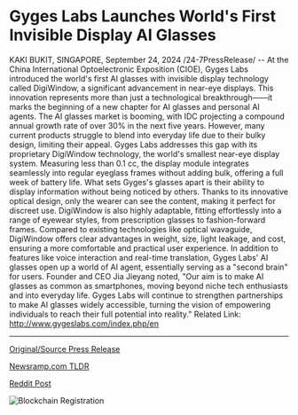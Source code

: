 # Gyges Labs Launches World's First Invisible Display AI Glasses

KAKI BUKIT, SINGAPORE, September 24, 2024 /24-7PressRelease/ -- At the China International Optoelectronic Exposition (CIOE), Gyges Labs introduced the world's first AI glasses with invisible display technology called DigiWindow, a significant advancement in near-eye displays. This innovation represents more than just a technological breakthrough——it marks the beginning of a new chapter for AI glasses and personal AI agents.  The AI glasses market is booming, with IDC projecting a compound annual growth rate of over 30% in the next five years. However, many current products struggle to blend into everyday life due to their bulky design, limiting their appeal. Gyges Labs addresses this gap with its proprietary DigiWindow technology, the world's smallest near-eye display system. Measuring less than 0.1 cc, the display module integrates seamlessly into regular eyeglass frames without adding bulk, offering a full week of battery life.  What sets Gyges's glasses apart is their ability to display information without being noticed by others. Thanks to its innovative optical design, only the wearer can see the content, making it perfect for discreet use. DigiWindow is also highly adaptable, fitting effortlessly into a range of eyewear styles, from prescription glasses to fashion-forward frames. Compared to existing technologies like optical wavaguide, DigiWindow offers clear advantages in weight, size, light leakage, and cost, ensuring a more comfortable and practical user experience.  In addition to features like voice interaction and real-time translation, Gyges Labs' AI glasses open up a world of AI agent, essentially serving as a "second brain" for users. Founder and CEO Jia Jieyang noted, "Our aim is to make AI glasses as common as smartphones, moving beyond niche tech enthusiasts and into everyday life. Gyges Labs will continue to strengthen partnerships to make AI glasses widely accessible, turning the vision of empowering individuals to reach their full potential into reality."  Related Link: http://www.gygeslabs.com/index.php/en 

---

[Original/Source Press Release](https://www.24-7pressrelease.com/press-release/514567/gyges-labs-launches-worlds-first-invisible-display-ai-glasses)
                    

[Newsramp.com TLDR](None) 



[Reddit Post](https://www.reddit.com/r/newsramp/comments/1fo6nfv/gyges_labs_unveils_digiwindow_worlds_first_ai/) 



![Blockchain Registration](https://cdn.newsramp.app/24-7PressRelease/qrcode/249/24/iris7Azw.webp)